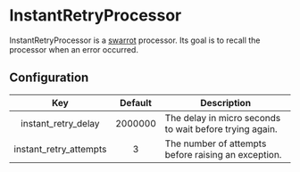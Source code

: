 # InstantRetryProcessor

InstantRetryProcessor is a [swarrot](https://github.com/swarrot/swarrot) processor.
Its goal is to recall the processor when an error occurred.

## Configuration

|Key                   |Default|Description                                            |
|:--------------------:|:-----:|-------------------------------------------------------|
|instant_retry_delay   |2000000|The delay in micro seconds to wait before trying again.|
|instant_retry_attempts|3      |The number of attempts before raising an exception.    |
